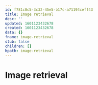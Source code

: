 ```yaml
---
id: f781c0c5-3c32-45e5-b17c-a71194ceff43
title: Image retrieval
desc: ''
updated: 1601123432678
created: 1601123432678
data: {}
fname: image-retrieval
stub: false
children: []
hpath: image-retrieval
---
```

# Image retrieval
